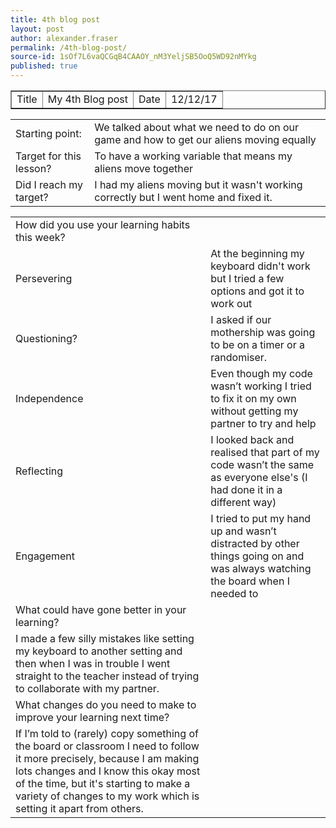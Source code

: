 ```yaml
---
title: 4th blog post
layout: post
author: alexander.fraser
permalink: /4th-blog-post/
source-id: 1sOf7L6vaQCGqB4CAAOY_nM3YeljSB5OoQ5WD92nMYkg
published: true
---
```

<table border="1">
 <tr>
    <td>Title</td>
    <td>My 4th Blog post</td>
    <td>Date</td>
    <td>12/12/17</td>
  </tr>
</table>


<table>
  <tr>
    <td>Starting point:</td>
    <td>We talked about what we need to do on our game and how to get our aliens moving equally</td>
  </tr>
  <tr>
    <td>Target for this lesson?</td>
    <td>To have a working variable that means my aliens move together</td>
  </tr>
  <tr>
    <td>Did I reach my target? </td>
    <td>I had my aliens moving but it wasn't working correctly but I went home and fixed it.</td>
  </tr>
</table>


<table>
  <tr>
    <td>How did you use your learning habits this week?</td>
    <td></td>
  </tr>
  <tr>
    <td>Persevering</td>
    <td>At the beginning my keyboard didn't work but I tried a few options and got it to work out  </td>
  </tr>
  <tr>
    <td>Questioning?</td>
    <td>I asked if our mothership was going to be on a timer or a randomiser.</td>
  </tr>
  <tr>
    <td>Independence</td>
    <td>Even though my code wasn’t working I tried to fix it on my own without getting my partner to try and help</td>
  </tr>
  <tr>
    <td>Reflecting</td>
    <td>I looked back and realised that part of my code wasn’t the same as everyone else's (I had done it in a different way)</td>
  </tr>
  <tr>
    <td>Engagement</td>
    <td>I tried to put my hand up and wasn’t distracted by other things going on and was always watching the board when I needed to</td>
  </tr>
  <tr>
    <td>What could have gone better in your learning?</td>
    <td></td>
  </tr>
  <tr>
    <td>I made a few silly mistakes like setting my keyboard to another setting and then when I was in trouble I went straight to the teacher instead of trying to collaborate with my partner. </td>
    <td></td>
  </tr>
  <tr>
    <td>What changes do you need to make to improve your learning next time?</td>
    <td></td>
  </tr>
  <tr>
    <td>If I’m told to (rarely) copy something of the board or classroom I need to follow it more precisely, because I am making lots changes and I know this okay most of the time, but it's starting to make a variety of changes to my work which is setting it apart from others.  </td>
    <td></td>
  </tr>
</table>



